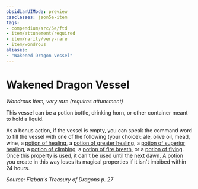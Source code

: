 ```yaml
---
obsidianUIMode: preview
cssclasses: json5e-item
tags:
- compendium/src/5e/ftd
- item/attunement/required
- item/rarity/very-rare
- item/wondrous
aliases: 
- "Wakened Dragon Vessel"
---
```

# Wakened Dragon Vessel
*Wondrous Item, very rare (requires attunement)*  


This vessel can be a potion bottle, drinking horn, or other container meant to hold a liquid.

As a bonus action, if the vessel is empty, you can speak the command word to fill the vessel with one of the following (your choice): ale, olive oil, mead, wine, a [potion of healing](compendium/items/potion-of-healing.md), a [potion of greater healing](compendium/items/potion-of-greater-healing.md), a [potion of superior healing](compendium/items/potion-of-superior-healing.md), a [potion of climbing](compendium/items/potion-of-climbing.md), a [potion of fire breath](compendium/items/potion-of-fire-breath.md), or a [potion of flying](compendium/items/potion-of-flying.md). Once this property is used, it can't be used until the next dawn. A potion you create in this way loses its magical properties if it isn't imbibed within 24 hours.

*Source: Fizban's Treasury of Dragons p. 27*